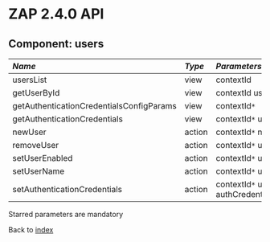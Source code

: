 # ZAP 2.4.0 API
## Component: users
| _Name_ | _Type_ | _Parameters_ | _Description_ |
|:-------|:-------|:-------------|:--------------|
| usersList| view   | contextId    |               |
| getUserById| view   | contextId userId  |               |
| getAuthenticationCredentialsConfigParams| view   | contextId`*`  |               |
| getAuthenticationCredentials| view   | contextId`*` userId`*`  |               |
| newUser| action | contextId`*` name`*`  |               |
| removeUser| action | contextId`*` userId`*`  |               |
| setUserEnabled| action | contextId`*` userId`*` enabled`*`  |               |
| setUserName| action | contextId`*` userId`*` name`*`  |               |
| setAuthenticationCredentials| action | contextId`*` userId`*` authCredentialsConfigParams  |               |

Starred parameters are mandatory

Back to [index](ApiGen_Index)
